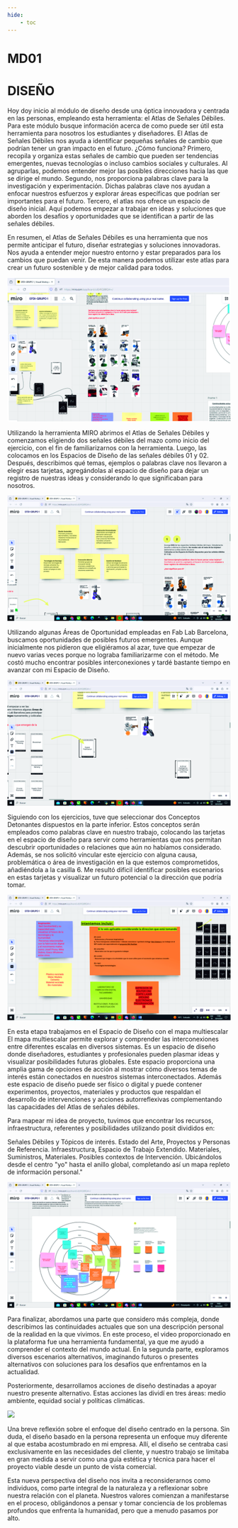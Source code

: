 ```yaml
---
hide:
    - toc
---
```


# MD01
# DISEÑO

Hoy doy inicio al módulo de diseño desde una óptica innovadora y centrada en las personas, empleando esta herramienta: el Atlas de Señales Débiles.
Para este módulo busque información acerca de como puede ser útil esta herramienta para nosotros los estudiantes y diseñadores. 
El Atlas de Señales Débiles nos ayuda a identificar pequeñas señales de cambio que podrían tener un gran impacto en el futuro. ¿Cómo funciona?
Primero, recopila y organiza estas señales de cambio que pueden ser tendencias emergentes, nuevas tecnologías o incluso cambios sociales y culturales. Al agruparlas, podemos entender mejor las posibles direcciones hacia las que se dirige el mundo.
Segundo, nos proporciona palabras clave para la investigación y experimentación. Dichas palabras clave nos ayudan a enfocar nuestros esfuerzos y explorar áreas específicas que podrían ser importantes para el futuro. 
Tercero, el atlas nos ofrece un espacio de diseño inicial. Aquí podemos empezar a trabajar en ideas y soluciones que aborden los desafíos y oportunidades que se identifican a partir de las señales débiles.

En resumen, el Atlas de Señales Débiles es una herramienta que nos permite anticipar el futuro, diseñar estrategias y soluciones innovadoras. Nos ayuda a entender mejor nuestro entorno y estar preparados para los cambios que puedan venir. De esta manera podemos utilizar este atlas para crear un futuro sostenible y de mejor calidad para todos.

![](../images/dis000.jpg)

Utilizando la herramienta MIRO abrimos el Atlas de Señales Débiles y comenzamos eligiendo dos señales débiles del mazo como inicio del ejercicio, con el fin de familiarizarnos con la herramienta. 
Luego, las colocamos en los Espacios de Diseño de las señales débiles 01 y 02.
Después, describimos qué temas, ejemplos o palabras clave nos llevaron a elegir esas tarjetas, agregándolas al espacio de diseño para dejar un registro de nuestras ideas y considerando lo que significaban para nosotros.

![](../images/dis01.jpg)

Utilizando algunas Áreas de Oportunidad empleadas en Fab Lab Barcelona, buscamos oportunidades de posibles futuros emergentes. 
Aunque inicialmente nos pidieron que eligiéramos al azar, tuve que empezar de nuevo varias veces porque no lograba familiarizarme con el método. Me costó mucho encontrar posibles interconexiones y tardé bastante tiempo en avanzar con mi Espacio de Diseño.

![](../images/dis02.jpg)

Siguiendo con los ejercicios, tuve que seleccionar dos Conceptos Detonantes dispuestos en la parte inferior. Estos conceptos serán empleados como palabras clave en nuestro trabajo, colocando las tarjetas en el espacio de diseño para servir como herramientas que nos permitan descubrir oportunidades o relaciones que aún no habíamos considerado. Además, se nos solicitó vincular este ejercicio con alguna causa, problemática o área de investigación en la que estemos comprometidos, añadiéndola a la casilla 6.
Me resultó dificil identificar posibles escenarios en estas tarjetas y visualizar un futuro potencial o la dirección que podría tomar.

![](../images/dis03.jpg)

En esta etapa trabajamos en el Espacio de Diseño con el mapa multiescalar
El mapa multiescalar permite explorar y comprender las interconexiones entre diferentes escalas en diversos sistemas. Es un espacio de diseño donde diseñadores, estudiantes y profesionales pueden plasmar ideas y visualizar posibilidades futuras globales. Este espacio proporciona una amplia gama de opciones de acción al mostrar cómo diversos temas de interés están conectados en nuestros sistemas interconectados. Además este espacio de diseño puede ser físico o digital y puede contener experimentos, proyectos, materiales y productos que respaldan el desarrollo de intervenciones y acciones autorreflexivas complementando las capacidades del Atlas de señales débiles.


Para mapear mi idea de proyecto, tuvimos que encontrar los recursos, infraestructura, referentes y posibilidades utilizando posit divididos en:

Señales Débiles y Tópicos de interés.
Estado del Arte, Proyectos y Personas de Referencia.
Infraestructura, Espacio de Trabajo Extendido.
Materiales, Suministros, Materiales.
Posibles contextos de Intervención.
Ubicándolos desde el centro "yo" hasta el anillo global, completando así un mapa repleto de información personal."

![](../images/dis04.jpg)

Para finalizar, abordamos una parte que considero más compleja, donde describimos las continuidades actuales que son una descripción personal de la realidad en la que vivimos. En este proceso, el video proporcionado en la plataforma fue una herramienta fundamental, ya que me ayudó a comprender el contexto del mundo actual. En la segunda parte, exploramos diversos escenarios alternativos, imaginando futuros o presentes alternativos con soluciones para los desafíos que enfrentamos en la actualidad.

Posteriormente, desarrollamos acciones de diseño destinadas a apoyar nuestro presente alternativo. Estas acciones las dividí en tres áreas: medio ambiente, equidad social y políticas climáticas.

![](../images/dis05.jpg)



Una breve reflexión sobre el enfoque del diseño centrado en la persona. Sin duda, el diseño basado en la persona representa un enfoque muy diferente al que estaba acostumbrado en mi empresa. Allí, el diseño se centraba casi exclusivamente en las necesidades del cliente, y nuestro trabajo se limitaba en gran medida a servir como una guía estética y técnica para hacer el proyecto viable desde un punto de vista comercial.

Esta nueva perspectiva del diseño nos invita a reconsiderarnos como individuos, como parte integral de la naturaleza y a reflexionar sobre nuestra relación con el planeta. Nuestros valores comienzan a manifestarse en el proceso, obligándonos a pensar y tomar conciencia de los problemas profundos que enfrenta la humanidad, pero que a menudo pasamos por alto.

